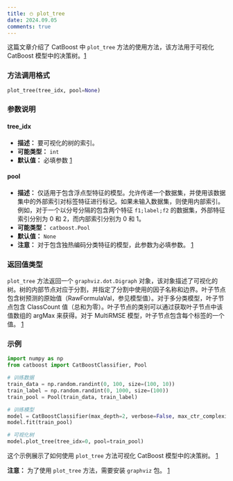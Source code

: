```yaml
---
title: ⛄ plot_tree
date: 2024.09.05
comments: true
---
```


这篇文章介绍了 CatBoost 中 `plot_tree` 方法的使用方法，该方法用于可视化 CatBoost 模型中的决策树。[1](https://catboost.ai/en/docs/concepts/python-reference_catboost_plot_tree)

### 方法调用格式

```python
plot_tree(tree_idx, pool=None)
```

### 参数说明

#### tree_idx

* **描述：** 要可视化的树的索引。
* **可能类型：** `int`
* **默认值：** 必填参数 [1](https://catboost.ai/en/docs/concepts/python-reference_catboost_plot_tree)

#### pool

* **描述：** 仅适用于包含浮点型特征的模型。允许传递一个数据集，并使用该数据集中的外部索引对标签特征进行标记。如果未输入数据集，则使用内部索引。例如，对于一个以分号分隔的包含两个特征 `f1;label;f2` 的数据集，外部特征索引分别为 0 和 2，而内部索引分别为 0 和 1。
* **可能类型：** `catboost.Pool`
* **默认值：** `None`
* **注意：** 对于包含独热编码分类特征的模型，此参数为必填参数。 [1](https://catboost.ai/en/docs/concepts/python-reference_catboost_plot_tree)

### 返回值类型

`plot_tree` 方法返回一个 `graphviz.dot.Digraph` 对象，该对象描述了可视化的树。树的内部节点对应于分割，并指定了分割中使用的因子名称和边界。叶子节点包含树预测的原始值（RawFormulaVal，参见模型值）。对于多分类模型，叶子节点包含 ClassCount 值（总和为零）。叶子节点的类别可以通过获取叶子节点中该值数组的 argMax 来获得。对于 MultiRMSE 模型，叶子节点包含每个标签的一个值。 [1](https://catboost.ai/en/docs/concepts/python-reference_catboost_plot_tree)

### 示例

```python
import numpy as np
from catboost import CatBoostClassifier, Pool

# 训练数据
train_data = np.random.randint(0, 100, size=(100, 10))
train_label = np.random.randint(0, 1000, size=(100))
train_pool = Pool(train_data, train_label)

# 训练模型
model = CatBoostClassifier(max_depth=2, verbose=False, max_ctr_complexity=1, iterations=2)
model.fit(train_pool)

# 可视化树
model.plot_tree(tree_idx=0, pool=train_pool)
```

这个示例展示了如何使用 `plot_tree` 方法可视化 CatBoost 模型中的决策树。 [1](https://catboost.ai/en/docs/concepts/python-reference_catboost_plot_tree)

**注意：** 为了使用 `plot_tree` 方法，需要安装 `graphviz` 包。 [1](https://catboost.ai/en/docs/concepts/python-reference_catboost_plot_tree)